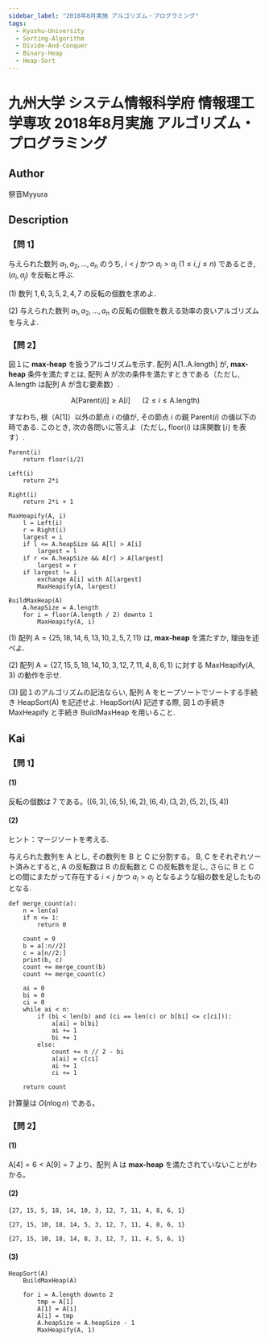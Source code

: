 ```yaml
---
sidebar_label: "2018年8月実施 アルゴリズム・プログラミング"
tags:
  - Kyushu-University
  - Sorting-Algorithm
  - Divide-And-Conquer
  - Binary-Heap
  - Heap-Sort
---
```

# 九州大学 システム情報科学府 情報理工学専攻 2018年8月実施 アルゴリズム・プログラミング

## **Author**
祭音Myyura

## **Description**
### 【問 1】
与えられた数列 $a_1, a_2, \ldots, a_n$ のうち, $i<j$ かつ $a_i>a_j \ (1 \le i,j \le n)$ であるとき, $(a_i, a_j)$ を反転と呼ぶ.    

(1) 数列 $1, 6, 3, 5, 2, 4, 7$ の反転の個数を求めよ.   

(2) 与えられた数列 $a_1, a_2, \ldots, a_n$ の反転の個数を数える効率の良いアルゴリズムを与えよ. 

### 【問 2】
図１に **max-heap** を扱うアルゴリズムを示す. 配列 A\[1..A.length\] が, **max-heap** 条件を満たすとは, 配列 A が次の条件を満たすときである（ただし, A.length は配列 A が含む要素数）. 

$$
\text{A}[\text{Parent}(i)] \ge \text{A}[i] \ \ \ \ \ \  (2 \le i \le \text{A.length})
$$

すなわち, 根（A\[1\]）以外の節点 $i$ の値が, その節点 $i$ の親 $\text{Parent}(i)$ の値以下の時である. このとき, 次の各問いに答えよ（ただし, floor($i$) は床関数 $\lfloor i \rfloor$ を表す）. 

```text
Parent(i)
    return floor(i/2)

Left(i)
    return 2*i

Right(i)
    return 2*i + 1

MaxHeapify(A, i)
    l = Left(i)
    r = Right(i)
    largest = i
    if l <= A.heapSize && A[l] > A[i]
        largest = l
    if r <= A.heapSize && A[r] > A[largest]
        largest = r
    if largest != i
        exchange A[i] with A[largest]
        MaxHeapify(A, largest)

BuildMaxHeap(A)
    A.heapSize = A.length
    for i = floor(A.length / 2) downto 1
        MaxHeapify(A, i)
```

(1) 配列 $\text{A}=\{25, 18, 14, 6, 13, 10, 2, 5, 7, 11\}$ は, **max-heap** を満たすか, 理由を述べよ.  

(2) 配列 $\text{A}=\{27, 15, 5, 18, 14, 10, 3, 12, 7, 11, 4, 8, 6, 1\}$ に対する MaxHeapify(A, 3) の動作を示せ.  

(3) 図１のアルゴリズムの記法ならい, 配列 A をヒープソートでソートする手続き HeapSort(A) を記述せよ. HeapSort(A) 記述する際, 図１の手続き MaxHeapify と手続き BuildMaxHeap を用いること.

## **Kai**
### 【問 1】
#### (1)
反転の個数は $7$ である。($(6, 3), (6, 5), (6, 2), (6, 4), (3, 2), (5, 2), (5, 4)$)

#### (2)
ヒント：マージソートを考える.

与えられた数列を A とし, その数列を B と C に分割する。
B, C をそれぞれソート済みとすると, A の反転数は B の反転数と C の反転数を足し, さらに B と C との間にまたがって存在する $i < j$ かつ $a_i > a_j$ となるような組の数を足したものとなる.

```text
def merge_count(a):
    n = len(a)
    if n <= 1:
        return 0
    
    count = 0
    b = a[:n//2]
    c = a[n//2:]
    print(b, c)
    count += merge_count(b)
    count += merge_count(c)
    
    ai = 0
    bi = 0
    ci = 0
    while ai < n:
        if (bi < len(b) and (ci == len(c) or b[bi] <= c[ci])):
            a[ai] = b[bi]
            ai += 1
            bi += 1
        else:
            count += n // 2 - bi
            a[ai] = c[ci]
            ai += 1
            ci += 1
    
    return count
```

計算量は $O(n \log n)$ である。

### 【問 2】
#### (1)
$\text{A}[4] = 6 < \text{A}[9] = 7$ より、配列 $\text{A}$ は **max-heap** を満たされていないことがわかる。

#### (2)
```
{27, 15, 5, 18, 14, 10, 3, 12, 7, 11, 4, 8, 6, 1}

{27, 15, 10, 18, 14, 5, 3, 12, 7, 11, 4, 8, 6, 1}

{27, 15, 10, 18, 14, 8, 3, 12, 7, 11, 4, 5, 6, 1}
```

#### (3)
```text
HeapSort(A)
    BuildMaxHeap(A)

    for i = A.length downto 2
        tmp = A[1]
        A[1] = A[i]
        A[i] = tmp
        A.heapSize = A.heapSize - 1
        MaxHeapify(A, 1)
```